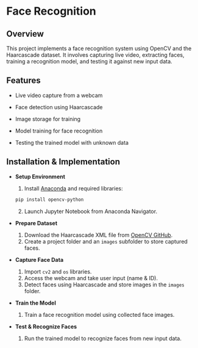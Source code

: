 # Face Recognition

## Overview

This project implements a face recognition system using OpenCV and the Haarcascade dataset. It involves capturing live video, extracting faces, training a recognition model, and testing it against new input data.

## Features

- Live video capture from a webcam

- Face detection using Haarcascade

- Image storage for training

- Model training for face recognition

- Testing the trained model with unknown data 

## Installation & Implementation  

- **Setup Environment**  
   1. Install [Anaconda](https://www.anaconda.com/) and required libraries:  
     ```bash
     pip install opencv-python
     ```  
   2. Launch Jupyter Notebook from Anaconda Navigator.  

- **Prepare Dataset**  
   1. Download the Haarcascade XML file from [OpenCV GitHub](https://github.com/opencv/opencv).  
   2. Create a project folder and an `images` subfolder to store captured faces.  

- **Capture Face Data**  
   1. Import `cv2` and `os` libraries.  
   2. Access the webcam and take user input (name & ID).  
   3. Detect faces using Haarcascade and store images in the `images` folder.  

- **Train the Model**  
   1. Train a face recognition model using collected face images.  

- **Test & Recognize Faces**  
   1. Run the trained model to recognize faces from new input data.  
